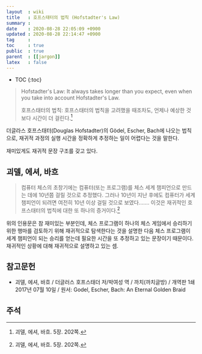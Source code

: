 ```yaml
---
layout  : wiki
title   : 호프스태터의 법칙 (Hofstadter's Law)
summary : 
date    : 2020-08-28 22:05:09 +0900
updated : 2020-08-28 22:14:47 +0900
tag     : 
toc     : true
public  : true
parent  : [[jargon]]
latex   : false
---
```

* TOC
{:toc}

> Hofstadter's Law: It always takes longer than you expect, even when you take into account Hofstadter's Law.
>
> 호프스태터의 법칙: 호프스태터의 법칙을 고려했을 때조차도, 언제나 예상한 것보다 시간이 더 걸린다.[^hof-202]

더글라스 호프스태터(Douglas Hofstadter)의 Gödel, Escher, Bach에 나오는 법칙으로,
재귀적 과정의 실행 시간을 정확하게 추정하는 일이 어렵다는 것을 말한다.

재미있게도 재귀적 문장 구조를 갖고 있다.

## 괴델, 에셔, 바흐

> 컴퓨터 체스의 초창기에는 컴퓨터(또는 프로그램)를 체스 세계 챔피언으로 만드는 데에 10년쯤 걸릴 것으로 추정했다.
그러나 10년이 지난 후에도 컴퓨터가 세계 챔피언이 되려면 여전히 10년 이상 걸릴 것으로 보였다.......
이것은 재귀적인 호프스태터의 법칙에 대한 또 하나의 증거이다.[^hof-202]

위의 인용문은 참 재미있는 부분인데, 체스 프로그램이 하나의 체스 게임에서 승리하기 위한 행마를 검토하기 위해 재귀적으로 탐색한다는 것을 설명한 다음
체스 프로그램이 세계 챔피언이 되는 승리를 얻는데 필요한 시간을 또 추정하고 있는 문장이기 때문이다.
재귀적인 상황에 대해 재귀적으로 설명하고 있는 셈.

## 참고문헌

- 괴델, 에셔, 바흐 / 더글러스 호프스태더 저/박여성 역 / 까치(까치글방) / 개역판 1쇄 2017년 07월 10일 / 원서: Godel, Escher, Bach: An Eternal Golden Braid

## 주석

[^hof-202]: 괴델, 에셔, 바흐. 5장. 202쪽.

